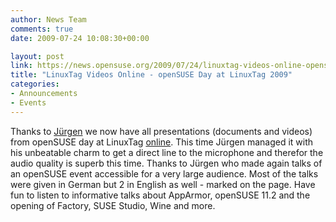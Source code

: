 ```yaml
---
author: News Team
comments: true
date: 2009-07-24 10:08:30+00:00

layout: post
link: https://news.opensuse.org/2009/07/24/linuxtag-videos-online-opensuse-day-at-linuxtag-2009/
title: "LinuxTag Videos Online - openSUSE Day at LinuxTag 2009"
categories:
- Announcements
- Events
---
```

Thanks to [Jürgen](http://en.opensuse.org/User:Jnweiger) we now have all presentations (documents and videos) from openSUSE day at LinuxTag [ online](http://en.opensuse.org/LinuxTag_2009). This time Jürgen managed it with his unbeatable charm to get a direct line to the microphone and therefor the audio quality is superb this time. Thanks to Jürgen who made again talks of an openSUSE event accessible for a very large audience. Most of the talks were given in German but 2 in English as well - marked on the page. Have fun to listen to informative talks about AppArmor, openSUSE 11.2 and the opening of Factory, SUSE Studio, Wine and more. 


		
